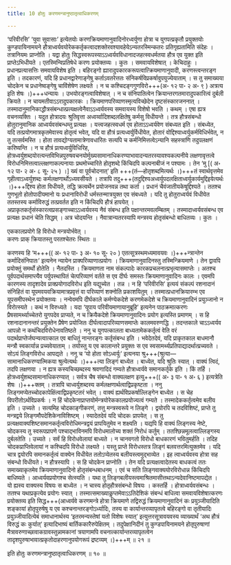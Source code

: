 ```yaml
---
title: 10 होतुः करणमन्त्रानुष्ठातृत्वाधिकरणम्

---
```

‘परिवीरसि’ ‘युवा सुवासाः’ इत्येतयोः करणक्रियमाणानुवादिनोरध्वर्युणा होत्रा च युगपत्प्रकृतौ प्रयुक्तयोः कुण्डपायिनामयने हौत्राध्वर्यवयोरेककर्तृकत्वादशक्तेरवश्यावहेयेऽन्यतरस्मिन्कतरः प्रतिगृह्यतामिति संदेहः । तत्रानियमः प्राप्नोति । यद्वा होतुः सिद्धस्वरूपस्याऽऽध्वर्यवविधानादजहत्स्वधर्मतया हौत्र एव युक्त इति प्राप्तेऽभिधीयते । एतस्मिन्विप्रतिषेधे करणः प्रयोक्तव्यः । कुतः । समवायविशेषात् । केचिदाहुः । प्रधानप्रत्यासत्तिः समवायविशेष इति । बहिरङ्गो ह्यारादुपकारकरूपत्वात्क्रियमाणानुवादी, करणस्त्वन्तरङ्ग इति । तदकारणं, यदि हि प्रधानद्वारेणाङ्गेषु कर्ताऽवतरेत्ततः संनिकर्षविप्रकर्षावुपयुज्येयाताम् । स तु समाख्यया चोदकेन च प्रधानेष्वङ्गेषु चाविंशेषेण लक्ष्यते । न च कश्चिदङ्गगुणविरो+++(अ॰ १२ पा॰ २ अ॰ ९ ) अत्रत्य इति शेषः ।)+++धन्यायः । उभयोरङ्गत्वाविशेषात् । न च संनिपातित्वेन क्रियान्तरगतमारादुपकारित्वं दुर्बली क्रियते । न चायमतीवाऽऽरादुपकारकः । क्रियमाणपरिव्याणस्मृत्यविच्छेदेन दृष्टसंस्कारजननात् । तस्मादानुमानिकाद्धौत्रसंबन्धात्प्रत्यक्षत्वेनैवाऽऽध्वर्यवस्य समवायस्य विशेषो भवति । कथम् । एषा ह्यत्र वचनव्यक्तिः । यदुत होत्रादयः श्रुतिवृत्ता अध्वर्य्वादिशब्दलक्षितेषु कर्मसु विधीयन्ते । तत्र हौत्रसंबन्धो होतुरानुमानिक आध्वर्यवसंबन्धम्तु प्रत्यक्षः । यत्त्वजहत्स्वधर्म एव होताऽऽध्वर्यवेण संबध्यत इति । संबध्येत, यदि तत्प्रयोगमात्रकृतमेवास्य होतृत्वं भवेत्, यदि वा हौत्रं प्रत्यध्वर्युर्विधीयेत, होतारं वोद्दिश्याध्वर्युकर्मविधिर्भवेत्, न तु तत्सर्वमस्ति । होता तावद्योग्यतामात्रेणावधारितः सत्यपि च कर्मनिमित्तत्वेऽन्यानि सहस्त्राणि तदुपलक्षणं करिष्यन्ति । न च हौत्रं प्रत्यध्वर्युविधिरिह, होत्रध्वर्युशब्दयोरत्यन्तविभिन्नपुरुषवचनयोर्मुख्यसामानाधिकरण्याभावादन्यतरस्यावश्यकल्पनीये लक्षणावृत्तत्वे विरोधनिमित्तत्वाल्लक्षणाकल्पनायाः प्रथमोच्चारिते होतृशब्दे किंचिदपि कल्पनाबीजं न पश्यामः । तेन ‘मु \[( अ॰ १२ पा॰ २ अ॰ ८ सू॰ २५ ) ।\] ख्यं वा पूर्वचोदनात्’ इति +++(तं—होतृशब्दमित्यर्थः ।)+++तं स्वार्थवृत्तमेव गृहीत्वाऽध्वर्युशब्दः कर्मलक्षणार्थोऽध्यवसीयते । तत्रापि तदु+++(तदुद्दिश्यअध्वर्युपदलक्षिताध्वर्युकार्यमुद्दिइयेत्यर्थः ।)+++द्दिश्य होता विधीयते, तद्धि क्रत्वर्थेन प्रयोजनवन्न तथा कर्ता । प्रधानं चैवंजातीयकेषूद्दिश्यते । ततश्च गुणभूतो होतोपादीयमानो यः प्रधानाविरोधी धर्मस्तन्मात्रयुक्त एव संबध्यते । यदि तु होतुराध्वर्यवं विधीयेत ततस्तस्य कर्माविरुद्धं तत्प्रवर्तत इति न किंचिदपि हौत्रं हापयेत् । अप्राकृतकर्तृसंस्कारत्वप्रसङ्गाच्चाऽऽध्वर्यवस्य नैवं संबन्ध इति पक्षान्तरमवलम्बितम् । तस्मादाध्वर्यवसंबन्ध एव प्रत्यक्षः प्रधानं चेति सिद्धम् । अत्र चोदयन्ति । नैवात्रान्यतरस्यापि मन्त्रस्य होतृसंबन्धो बाधितव्यः । कुतः ।

एककालप्रयोगे हि विरोधो मन्त्रयोर्भवेत् ।  
करणः प्राक् क्रियातस्तु परतश्चेतरः स्थितः ॥  


करणस्य हि ‘म+++(( अ॰ १२ पा॰ ३ अ॰ १० सू॰ २० ) एतत्सूत्रस्थमध्यमावयवः ।)+++न्त्रान्तेन कर्मादिसंनिपातः’ इत्यनेन न्यायेन प्राक्परिव्याणात्प्रयोगः । क्रियमाणानुवादिनस्तु तस्मिन्क्रियमाणे । तेन द्वावपि प्रयोक्तुं समर्थो होतेति । नैतदस्ति । क्रियमाणता नाम संकल्पादेः कारकप्रचलनात्प्रभृत्यासमाप्तेः । अतश्च पूर्वपदार्थसमाप्त्यैव पर्युपस्थापितं चेत्परिव्याणं वर्तते स एव दीर्घः समस्तः क्रियमाणानुवादिनः कालः । एवमपि कारणस्य तादृशादेव प्राक्प्रयोगादविरोध इति यद्युच्येत । तन्न । न हि ‘परिवीरसि’ इत्ययं संकल्पं रशनादानं संनिहितं वा यूपमवयवक्रियामात्रप्रवृत्तं वा परिव्याणं शक्नोति प्रकाशयितुम् । तस्मात्प्रधानक्रियारम्भ एव यूपसमीपस्थेन प्रयोक्तव्यः । नन्वेवमपि दीर्घकाले कर्मण्येकदेशे करणमेकदेशे च क्रियमाणानुवादिनं प्रयुञ्जानो न विरोत्स्यते । कथं न विरुध्यते । यदा ‘यूपाय परिवीयमाणायानुब्रूहि’ इत्यनेन पाठक्रमात्करणः प्रैषसामर्थ्याच्चेतरो युगपदेव प्राप्यते, न च क्रियैकदेशे क्रियमाणानुवादिनः प्रयोग इत्यस्ति प्रमाणम् । स हि रशनादानानन्तरं प्रयुक्तेन प्रैषेण प्रयोजितः दीर्घत्वादापरिव्याणसमाप्तेः कालमवरुणद्धि । तदन्तकाले चाऽऽध्वर्यव आपन्नो न कथंचिदविरोधेनावतिष्ठते । ननु च युगपत्कालता बाध्यतामेककर्तृत्वं वेति वरं पदार्थप्राप्तेर्जघन्यत्वात्काल एव बाधितुं नान्तरङ्गः कर्तृसंबन्ध इति । भवेदेतदेवं, यदि प्राकृतकाल बाधमानौ मन्त्रौ स्वकार्यान्न प्रच्यवेयाताम् । तयोस्तु य एव कालान्तरे प्रयुक्तः स एव स्वसामर्थ्यप्रतिपाद्यादर्थात्प्रच्यवते । सोऽयं लिङ्गविरोध आपद्यते । ननु च ‘यो होता सोऽध्वर्युः’ इत्यनया श्रु+++(श्रुत्या—सामानाधिकरण्यात्मिकया श्रुत्येत्यर्थः ।)+++त्या लिङ्गं बाध्येत । बाध्येत, यदि श्रुतिः स्यात् । वाक्यं त्विदं, तदपि लक्षणया । न ह्यत्र कस्यचिच्छब्दस्य श्रवणादिदं गम्यते हौत्राध्वर्यवे समानकर्तृके इति । किं तर्हि । होत्रध्वर्युशब्दसामानाधिकरण्यात् । सर्वत्र चैष संबन्धो वाक्यलक्षण इत्यु+++(( अ॰ ३ पा॰ १ अ॰ ६ ) इत्यत्रेति शेषः ।)+++क्तम् । तत्रापि चाध्वर्युशब्दस्य कर्मलक्षणार्थत्वाद्विप्रकृष्टता । ननु लिङ्गमप्येतच्चोदकापेक्षिंत्वाद्विप्रकृष्टतरं भवेत् । वाक्यं ह्यर्थविप्रकर्षाल्लिङ्गेन बाध्येत । स चेह विपरीतोऽर्थविप्रकर्षः । न हिं चोदकेनाप्राप्तयोर्मन्त्रयोरेककालप्रयोज्यत्वं गम्यते । तस्मादेककर्तृत्वमेव बलीय इति । उच्यते । सत्यमिह चोदकाङ्गीकरणं, तत्तु मन्त्रस्वरूपे न लिङ्गे । द्वयोरपि च तदविशिष्टं, प्राप्ते तु मन्त्रद्वये लिङ्गमौपदेशिकेनाविशिष्टम् । स्यादेतदेवं यदि चोदकः प्रापयेत् । स तु प्रत्यक्षवाक्यशिष्टसमानकर्तृत्वविरोधिमन्त्रद्वयं प्रापयितुमेव न शक्ष्यति । यद्यपि हि वाक्यं लिङ्गस्य नेष्टे, चोदकस्य तु स्वरूपप्रापणे पश्चाद्भाविनमपि विरोधमालोच्य शक्तं निरोधं कर्तुम् । ततश्छिन्नमूलत्वाल्लिङ्गस्य दुर्बलतेति । उच्यते । सर्वं हि विरोधवेलायां बाध्यते । न चानवगतो विरोधो बाधकारणं भवितुमर्हति । तदिह चोदकप्राप्तिवेलायां न कश्चिदपि विरोधो लक्ष्यते । यस्तु प्राप्ते विरोधस्तत्र लिङ्गं बलवत्तरमित्युक्तमेव । यदि चात्र द्वयोरपि समानकर्तृत्वं वाक्येन विधीयेत ततोऽप्येतस्य बलीयस्त्वमुद्भाव्येत । इह त्वाध्वर्यवस्य होत्रा सह संबन्धो विधीयते। न हौत्रस्यापि । स हि चोदकेन प्राप्नोति । तेन यदि प्रत्यक्षत्वादेतस्य बाधकत्वं ततः समाख्याकृतमेव क्रियमाणानुवादिनो होतृसंबन्धबाधनम् । एवं च सति लिङ्गवाक्ययोरविरोधान्न किंचिदपि बाधिष्यते । आध्वर्यवप्रयोगश्च सेत्स्यति । यथा तु लिङ्गबलीयस्त्वमाश्रितमासीत्तथाऽन्यदेवानिष्टमापद्येत । यो ह्यस्य वाक्यस्य विषयः स बाध्येत । न चास्य होतृहौत्रसंबन्धो विषयः । कस्तर्हि । होत्राध्वर्यवसंबन्धः । ततश्च यथाप्रकृत्येव प्रयोगः स्यात् । तस्मात्समाख्याकॢप्तमेवाऽऽतिदेशिकं संबन्धं बाधित्वा समवायविशेषात्करणः प्रयोक्तव्य इति सिद्ध+++(आध्वर्यवे करणमन्त्रे होत्रा क्रियमाणे तद्विरुद्धं क्रियमाणानुवादिनं कः प्रयुञ्जीयादिति शङ्कायां होतृपुरुषेषु य एव कश्चनान्तरङ्गोऽर्ध्यादिः, तस्य वा कार्यान्तरव्यापृतत्वे बहिरङ्गो वा तृतीयादिः प्रयुञ्जीयादित्येबं समाधानार्थस्य ‘इतरमन्यस्तेषां यतो विशेषः स्यात्’ इत्युत्तरसूत्रावयवस्य व्याख्यार्थं ‘अथ हौत्रं विरुद्धं कः कुर्यात्’ इत्यादिभाष्यं बार्तिककारैरुपेक्षितम् । तदुपेक्षानिदीनं तु कुण्डपायिनामयने होतृपुरुषाणां मैत्रावरुणाच्छावाकग्रावस्तुन्नामकानां त्रयाणामपि वचनात्कार्यान्तरव्यापृतत्वेन तादृशपुरुषाभावात्प्रकृतोदाहरणानुपयोगरूपं द्रष्टव्यम् ।)+++म् ॥ २१ ॥

इति होतुः करणमन्त्रानुष्ठातृत्वाधिकरणम् ॥ १० ॥